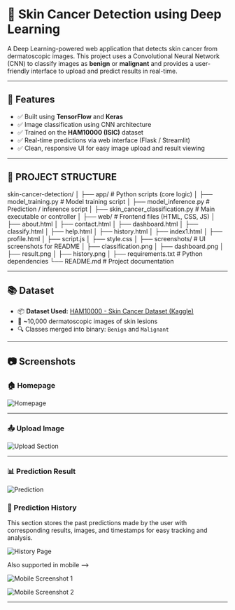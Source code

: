 # 🧠 Skin Cancer Detection using Deep Learning

A Deep Learning-powered web application that detects skin cancer from dermatoscopic images. This project uses a Convolutional Neural Network (CNN) to classify images as **benign** or **malignant** and provides a user-friendly interface to upload and predict results in real-time.

---

## 🚀 Features

- ✅ Built using **TensorFlow** and **Keras**
- ✅ Image classification using CNN architecture
- ✅ Trained on the **HAM10000 (ISIC)** dataset
- ✅ Real-time predictions via web interface (Flask / Streamlit)
- ✅ Clean, responsive UI for easy image upload and result viewing

---

📁 PROJECT STRUCTURE
---
skin-cancer-detection/
│
├── app/                         # Python scripts (core logic)
│   ├── model_training.py        # Model training script
│   ├── model_inference.py       # Prediction / inference script
│   ├── skin_cancer_classification.py  # Main executable or controller
│
├── web/                         # Frontend files (HTML, CSS, JS)
│   ├── about.html
│   ├── contact.html
│   ├── dashboard.html
│   ├── classify.html
│   ├── help.html
│   ├── history.html
│   ├── index1.html
│   ├── profile.html
│   ├── script.js
│   ├── style.css
│
├── screenshots/                 # UI screenshots for README
│   ├── classification.png
│   ├── dashboard.png
│   ├── result.png
│   ├── history.png
│
├── requirements.txt             # Python dependencies
└── README.md                    # Project documentation
                   
---

## 📚 Dataset

- 📦 **Dataset Used:** [HAM10000 - Skin Cancer Dataset (Kaggle)](https://www.kaggle.com/datasets/kmader/skin-cancer-mnist-ham10000)
- 📸 ~10,000 dermatoscopic images of skin lesions
- 🔍 Classes merged into binary: `Benign` and `Malignant`

---

## 📷 Screenshots

### 🏠 Homepage
![Homepage](dashboard.png)

---

### 📤 Upload Image
![Upload Section](result.png)

---

### 📊 Prediction Result
![Prediction](result.png)

### 📜 Prediction History
This section stores the past predictions made by the user with corresponding results, images, and timestamps for easy tracking and analysis.

![History Page](history.png)

Also supported in mobile -->

![Mobile Screenshot 1](mobile_version.jpg)

![Mobile Screenshot 2](mobile_version2.jpg)

---






